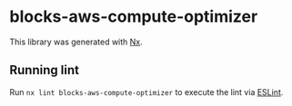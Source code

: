 # blocks-aws-compute-optimizer

This library was generated with [Nx](https://nx.dev).

## Running lint

Run `nx lint blocks-aws-compute-optimizer` to execute the lint via [ESLint](https://eslint.org/).
